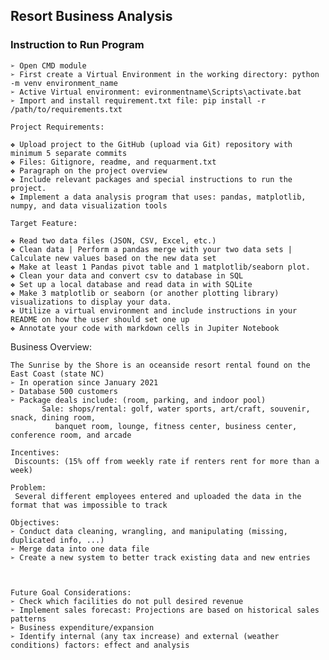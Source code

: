 ## Resort Business Analysis

### Instruction to Run Program 

    ➢ Open CMD module
    ➢ First create a Virtual Environment in the working directory: python -m venv environment_name
    ➢ Active Virtual environment: evironmentname\Scripts\activate.bat
    ➢ Import and install requirement.txt file: pip install -r /path/to/requirements.txt

    Project Requirements: 

    ❖ Upload project to the GitHub (upload via Git) repository with minimum 5 separate commits 
    ❖ Files: Gitignore, readme, and requarment.txt 
    ❖ Paragraph on the project overview  
    ❖ Include relevant packages and special instructions to run the project. 
    ❖ Implement a data analysis program that uses: pandas, matplotlib, numpy, and data visualization tools

    Target Feature: 

    ❖ Read two data files (JSON, CSV, Excel, etc.)	 
    ❖ Clean data | Perform a pandas merge with your two data sets | Calculate new values based on the new data set
    ❖ Make at least 1 Pandas pivot table and 1 matplotlib/seaborn plot. 
    ❖ Clean your data and convert csv to database in SQL
    ❖ Set up a local database and read data in with SQLite
    ❖ Make 3 matplotlib or seaborn (or another plotting library) visualizations to display your data. 
    ❖ Utilize a virtual environment and include instructions in your README on how the user should set one up 
    ❖ Annotate your code with markdown cells in Jupiter Notebook




Business Overview:
     
    The Sunrise by the Shore is an oceanside resort rental found on the East Coast (state NC)
    ➢ In operation since January 2021
    ➢ Database 500 customers
    ➢ Package deals include: (room, parking, and indoor pool)
           Sale: shops/rental: golf, water sports, art/craft, souvenir, snack, dining room, 
              banquet room, lounge, fitness center, business center, conference room, and arcade
              
    Incentives: 
     Discounts: (15% off from weekly rate if renters rent for more than a week)

    Problem:
     Several different employees entered and uploaded the data in the format that was impossible to track
     
    Objectives:
    ➢ Conduct data cleaning, wrangling, and manipulating (missing, duplicated info, ...)
    ➢ Merge data into one data file
    ➢ Create a new system to better track existing data and new entries
    
    
    
    Future Goal Considerations:
    ➢ Check which facilities do not pull desired revenue
    ➢ Implement sales forecast: Projections are based on historical sales patterns
    ➢ Business expenditure/expansion
    ➢ Identify internal (any tax increase) and external (weather conditions) factors: effect and analysis
